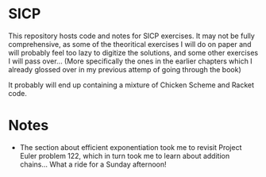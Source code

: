 SICP
====

This repository hosts code and notes for SICP exercises. It may not be fully
comprehensive, as some of the theoritical exercises I will do on paper and will
probably feel too lazy to digitize the solutions, and some other exercises I 
will pass over... (More specifically the ones in the earlier chapters which
I already glossed over in my previous attemp of going through the book)

It probably will end up containing a mixture of Chicken Scheme and Racket code.

Notes
=====

* The section about efficient exponentiation took me to revisit Project 
Euler problem 122, which in turn took me to learn about addition chains...
What a ride for a Sunday afternoon!
